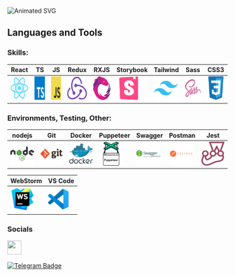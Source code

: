 ![Animated SVG](https://capsule-render.vercel.app/api?type=waving&color=gradient&height=256&section=header&text=Welcome%20to%20my%20page!&fontSize=75&animation=fadeIn&fontAlignY=38)
## Languages and Tools 
<div>

### Skills:
| React | TS | JS | Redux | RXJS | Storybook | Tailwind | Sass | CSS3 |
|----------|----------|----------|-----|-----|-----|-----|-----|-----|
| <img src="https://github.com/devicons/devicon/blob/master/icons/react/react-original.svg" title="React"  alt="React" width="55" height="55"/> |  <img src="https://github.com/devicons/devicon/blob/master/icons/typescript/typescript-original.svg" title="TS" alt="TS" width="55" height="55"/> |  <img src="https://github.com/devicons/devicon/blob/master/icons/javascript/javascript-original.svg" title="JavaScript" alt="JavaScript" width="55" height="55"/> | <img src="https://github.com/devicons/devicon/blob/master/icons/redux/redux-original.svg" title="Redux" alt="Redux" width="55" height="55"/> | <img src="https://github.com/devicons/devicon/blob/master/icons/rxjs/rxjs-original.svg" title="rxjs" alt="rxjs" width="55" height="55"/> | <img src="https://github.com/devicons/devicon/blob/master/icons/storybook/storybook-original.svg" title="storybook" alt="storybook" width="55" height="55"/> | <img src="https://github.com/devicons/devicon/blob/master/icons/tailwindcss/tailwindcss-original.svg" title="tailwind" alt="tailwind" width="55" height="55"/> | <img src="https://github.com/devicons/devicon/blob/master/icons/sass/sass-original.svg" title="sass" alt="sass" width="55" height="55"/> | <img src="https://github.com/devicons/devicon/blob/master/icons/css3/css3-original.svg" title="css3" alt="css3" width="55" height="55"/>


  

### Environments, Testing, Other:

| nodejs | Git | Docker | Puppeteer | Swagger | Postman | Jest| 
|----------|----------|----------|----------|----------|----------|----------|
|<img src="https://github.com/devicons/devicon/blob/master/icons/nodejs/nodejs-original-wordmark.svg" title="nodejs" alt="NodeJS" width="55" height="55"/>|<img src="https://github.com/devicons/devicon/blob/master/icons/git/git-original-wordmark.svg" title="Git" alt="Git" width="55" height="55"/>|<img src="https://github.com/devicons/devicon/blob/master/icons/docker/docker-original-wordmark.svg" title="Docker" alt="Docker" width="55" height="55"/>|<img src="https://github.com/devicons/devicon/blob/master/icons/puppeteer/puppeteer-original.svg" title="puppeteer" alt="puppeteer" width="55" height="55"/>|  <img src="https://github.com/devicons/devicon/blob/master/icons/swagger/swagger-original-wordmark.svg" title="Swagger" alt="Swagger" width="55" height="55"/>|  <img src="https://github.com/devicons/devicon/blob/master/icons/postman/postman-original-wordmark.svg" title="Postman" alt="Postman" width="55" height="55"/>|<img src="https://github.com/devicons/devicon/blob/master/icons/jest/jest-plain.svg" title="Jest" alt="Jest" width="55" height="55"/>| <img src="https://github.com/devicons/devicon/blob/master/icons/hardhat/hardhat-original.svg" title="Swagger" alt="Swagger" width="55" height="55"/>

| WebStorm | VS Code |
|----------|----------|
|<img src="https://github.com/devicons/devicon/blob/master/icons/webstorm/webstorm-original.svg" title="webstorm" alt="webstorm" width="55" height="55"/>|<img src="https://github.com/devicons/devicon/blob/master/icons/vscode/vscode-original.svg" title="vscode" alt="vscode" width="47" height="47"/>|<img src="https://github.com/devicons/devicon/blob/master/icons/docker/docker-original-wordmark.svg" title="Docker" alt="Docker" width="55" height="55"/>|<img src="https://github.com/devicons/devicon/blob/master/icons/puppeteer/puppeteer-original.svg" title="puppeteer" alt="puppeteer" width="55" height="55"/>|  <img src="https://github.com/devicons/devicon/blob/master/icons/swagger/swagger-original-wordmark.svg" title="Swagger" alt="Swagger" width="55" height="55"/>|  <img src="https://github.com/devicons/devicon/blob/master/icons/postman/postman-original-wordmark.svg" title="Postman" alt="Postman" width="55" height="55"/>|<img src="https://github.com/devicons/devicon/blob/master/icons/jest/jest-plain.svg" title="Jest" alt="Jest" width="55" height="55"/>| <img src="https://github.com/devicons/devicon/blob/master/icons/hardhat/hardhat-original.svg" title="Swagger" alt="Swagger" width="55" height="55"/>



### Socials

<p align="left"> <a href="https://www.github.com/xhzloba" target="_blank" rel="noreferrer"> <picture> <source media="(prefers-color-scheme: dark)" srcset="https://raw.githubusercontent.com/danielcranney/readme-generator/main/public/icons/socials/github-dark.svg" /> <source media="(prefers-color-scheme: light)" srcset="https://raw.githubusercontent.com/danielcranney/readme-generator/main/public/icons/socials/github.svg" /> <img src="https://raw.githubusercontent.com/danielcranney/readme-generator/main/public/icons/socials/github.svg" width="32" height="32" /> </picture> </a> </p>

[![Telegram Badge](https://img.shields.io/badge/Telegram-blue?style=for-the-badge&logo=telegram&logoColor=white)](https://t.me/zlobajs)
